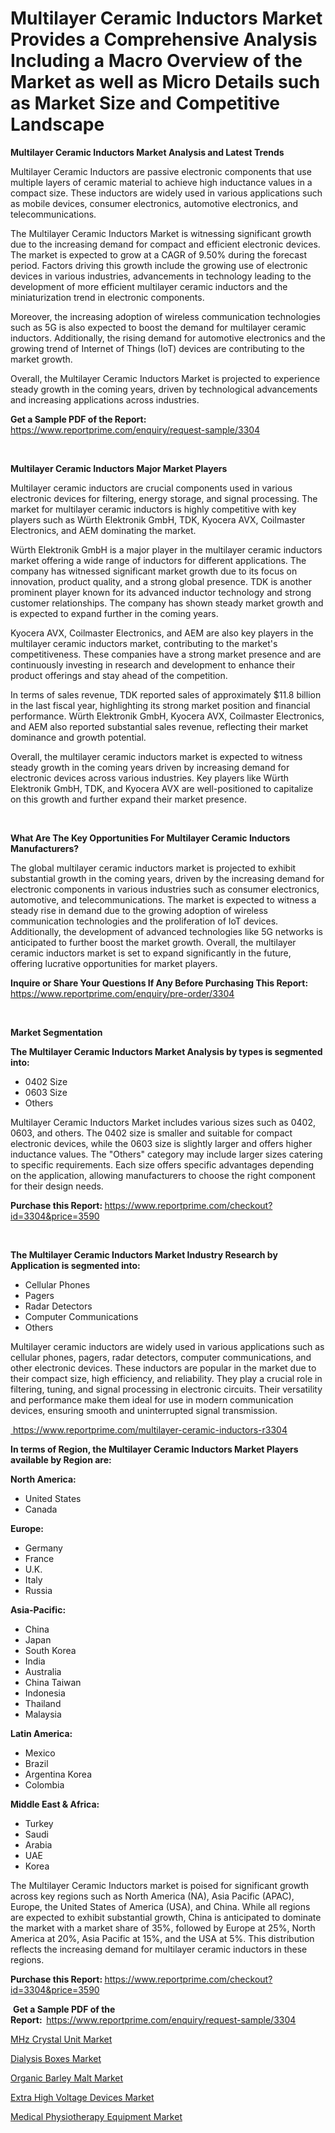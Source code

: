 <p><h1>Multilayer Ceramic Inductors Market Provides a Comprehensive Analysis Including a Macro Overview of the Market as well as Micro Details such as Market Size and Competitive Landscape</h1></p><p><strong>Multilayer Ceramic Inductors Market Analysis and Latest Trends</strong></p>
<p><p>Multilayer Ceramic Inductors are passive electronic components that use multiple layers of ceramic material to achieve high inductance values in a compact size. These inductors are widely used in various applications such as mobile devices, consumer electronics, automotive electronics, and telecommunications.</p><p>The Multilayer Ceramic Inductors Market is witnessing significant growth due to the increasing demand for compact and efficient electronic devices. The market is expected to grow at a CAGR of 9.50% during the forecast period. Factors driving this growth include the growing use of electronic devices in various industries, advancements in technology leading to the development of more efficient multilayer ceramic inductors and the miniaturization trend in electronic components.</p><p>Moreover, the increasing adoption of wireless communication technologies such as 5G is also expected to boost the demand for multilayer ceramic inductors. Additionally, the rising demand for automotive electronics and the growing trend of Internet of Things (IoT) devices are contributing to the market growth.</p><p>Overall, the Multilayer Ceramic Inductors Market is projected to experience steady growth in the coming years, driven by technological advancements and increasing applications across industries.</p></p>
<p><strong>Get a Sample PDF of the Report:&nbsp;</strong> <a href="https://www.reportprime.com/enquiry/request-sample/3304">https://www.reportprime.com/enquiry/request-sample/3304</a></p>
<p>&nbsp;</p>
<p><strong>Multilayer Ceramic Inductors Major Market Players</strong></p>
<p><p>Multilayer ceramic inductors are crucial components used in various electronic devices for filtering, energy storage, and signal processing. The market for multilayer ceramic inductors is highly competitive with key players such as Würth Elektronik GmbH, TDK, Kyocera AVX, Coilmaster Electronics, and AEM dominating the market.</p><p>Würth Elektronik GmbH is a major player in the multilayer ceramic inductors market offering a wide range of inductors for different applications. The company has witnessed significant market growth due to its focus on innovation, product quality, and a strong global presence. TDK is another prominent player known for its advanced inductor technology and strong customer relationships. The company has shown steady market growth and is expected to expand further in the coming years.</p><p>Kyocera AVX, Coilmaster Electronics, and AEM are also key players in the multilayer ceramic inductors market, contributing to the market's competitiveness. These companies have a strong market presence and are continuously investing in research and development to enhance their product offerings and stay ahead of the competition.</p><p>In terms of sales revenue, TDK reported sales of approximately $11.8 billion in the last fiscal year, highlighting its strong market position and financial performance. Würth Elektronik GmbH, Kyocera AVX, Coilmaster Electronics, and AEM also reported substantial sales revenue, reflecting their market dominance and growth potential.</p><p>Overall, the multilayer ceramic inductors market is expected to witness steady growth in the coming years driven by increasing demand for electronic devices across various industries. Key players like Würth Elektronik GmbH, TDK, and Kyocera AVX are well-positioned to capitalize on this growth and further expand their market presence.</p></p>
<p>&nbsp;</p>
<p><strong>What Are The Key Opportunities For Multilayer Ceramic Inductors Manufacturers?</strong></p>
<p><p>The global multilayer ceramic inductors market is projected to exhibit substantial growth in the coming years, driven by the increasing demand for electronic components in various industries such as consumer electronics, automotive, and telecommunications. The market is expected to witness a steady rise in demand due to the growing adoption of wireless communication technologies and the proliferation of IoT devices. Additionally, the development of advanced technologies like 5G networks is anticipated to further boost the market growth. Overall, the multilayer ceramic inductors market is set to expand significantly in the future, offering lucrative opportunities for market players.</p></p>
<p><strong>Inquire or Share Your Questions If Any Before Purchasing This Report:</strong> <a href="https://www.reportprime.com/enquiry/pre-order/3304">https://www.reportprime.com/enquiry/pre-order/3304</a></p>
<p>&nbsp;</p>
<p><strong>Market Segmentation</strong></p>
<p><strong>The Multilayer Ceramic Inductors Market Analysis by types is segmented into:</strong></p>
<p><ul><li>0402 Size</li><li>0603 Size</li><li>Others</li></ul></p>
<p><p>Multilayer Ceramic Inductors Market includes various sizes such as 0402, 0603, and others. The 0402 size is smaller and suitable for compact electronic devices, while the 0603 size is slightly larger and offers higher inductance values. The "Others" category may include larger sizes catering to specific requirements. Each size offers specific advantages depending on the application, allowing manufacturers to choose the right component for their design needs.</p></p>
<p><strong>Purchase this Report:&nbsp;</strong><a href="https://www.reportprime.com/checkout?id=3304&price=3590">https://www.reportprime.com/checkout?id=3304&price=3590</a></p>
<p>&nbsp;</p>
<p><strong>The Multilayer Ceramic Inductors Market Industry Research by Application is segmented into:</strong></p>
<p><ul><li>Cellular Phones</li><li>Pagers</li><li>Radar Detectors</li><li>Computer Communications</li><li>Others</li></ul></p>
<p><p>Multilayer ceramic inductors are widely used in various applications such as cellular phones, pagers, radar detectors, computer communications, and other electronic devices. These inductors are popular in the market due to their compact size, high efficiency, and reliability. They play a crucial role in filtering, tuning, and signal processing in electronic circuits. Their versatility and performance make them ideal for use in modern communication devices, ensuring smooth and uninterrupted signal transmission.</p></p>
<p><a href="https://www.reportprime.com/multilayer-ceramic-inductors-r3304">&nbsp;https://www.reportprime.com/multilayer-ceramic-inductors-r3304</a></p>
<p><strong>In terms of Region, the Multilayer Ceramic Inductors Market Players available by Region are:</strong></p>
<p>
    <p> <strong> North America: </strong>
        <ul>
            <li>United States</li>
            <li>Canada</li>
        </ul>
        </p> 
    <p> <strong> Europe: </strong>
        <ul>
            <li>Germany</li>
            <li>France</li>
            <li>U.K.</li>
            <li>Italy</li>
            <li>Russia</li>
        </ul>
        </p> 
    <p> <strong> Asia-Pacific: </strong>
        <ul>
            <li>China</li>
            <li>Japan</li>
            <li>South Korea</li>
            <li>India</li>
            <li>Australia</li>
            <li>China Taiwan</li>
            <li>Indonesia</li>
            <li>Thailand</li>
            <li>Malaysia</li>
        </ul>
        </p> 
    <p> <strong> Latin America: </strong>
        <ul>
            <li>Mexico</li>
            <li>Brazil</li>
            <li>Argentina Korea</li>
            <li>Colombia</li>
        </ul>
        </p> 
    <p> <strong> Middle East & Africa: </strong>
        <ul>
            <li>Turkey</li>
            <li>Saudi</li>
            <li>Arabia</li>
            <li>UAE</li>
            <li>Korea</li>
        </ul>
    </p>
    </p>
<p><p>The Multilayer Ceramic Inductors market is poised for significant growth across key regions such as North America (NA), Asia Pacific (APAC), Europe, the United States of America (USA), and China. While all regions are expected to exhibit substantial growth, China is anticipated to dominate the market with a market share of 35%, followed by Europe at 25%, North America at 20%, Asia Pacific at 15%, and the USA at 5%. This distribution reflects the increasing demand for multilayer ceramic inductors in these regions.</p></p>
<p><strong>Purchase this Report: </strong><a href="https://www.reportprime.com/checkout?id=3304&price=3590">https://www.reportprime.com/checkout?id=3304&price=3590</a></p>
<p>&nbsp;<strong>Get a Sample PDF of the Report:&nbsp;&nbsp;</strong><a href="https://www.reportprime.com/enquiry/request-sample/3304">https://www.reportprime.com/enquiry/request-sample/3304</a></p>
<p><strong></strong></p>
<p><p><a href="https://github.com/riwar777/Market-Research-Report-List-1/blob/main/mhz-crystal-unit-market.md">MHz Crystal Unit Market</a></p><p><a href="https://issuu.com/reportprime-2/docs/dialysis-boxes-market-size-2030.pptx">Dialysis Boxes Market</a></p><p><a href="https://www.linkedin.com/pulse/organic-barley-malt-market-report-product-type-base-maltsspecialty-g6qlc">Organic Barley Malt Market</a></p><p><a href="https://www.linkedin.com/pulse/exploring-extra-high-voltage-devices-market-dynamics-global-simhc">Extra High Voltage Devices Market</a></p><p><a href="https://issuu.com/reportprime-2/docs/medical-physiotherapy-equipment-market-size-2030.p">Medical Physiotherapy Equipment Market</a></p></p>